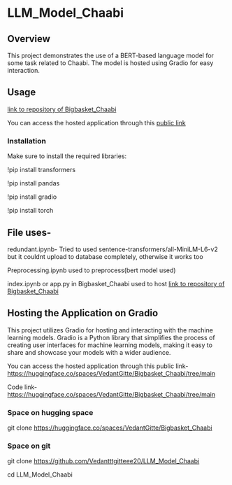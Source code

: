 # LLM_Model_Chaabi

## Overview
This project demonstrates the use of a BERT-based language model for some task related to Chaabi. The model is hosted using Gradio for easy interaction.

## Usage
[link to repository of Bigbasket_Chaabi](https://huggingface.co/spaces/AravindVepati/Chaabi_Assignment/tree/main)


You can access the hosted application through this [public link](https://huggingface.co/spaces/AravindVepati/Chaabi_Assignment)

### Installation
Make sure to install the required libraries:

!pip install transformers

!pip install pandas

!pip install gradio

!pip install torch


## File uses-

redundant.ipynb- 
Tried to used sentence-transformers/all-MiniLM-L6-v2
 but it couldnt upload to database completely, otherwise it works too

Preprocessing.ipynb used to preprocess(bert model used)

index.ipynb or app.py in Bigbasket_Chaabi used to host 
[link to repository of Bigbasket_Chaabi](https://huggingface.co/spaces/AravindVepati/Chaabi_Assignment/tree/main)


## Hosting the Application on Gradio
This project utilizes Gradio for hosting and interacting with the machine learning models. Gradio is a Python library that simplifies the process of creating user interfaces for machine learning models, making it easy to share and showcase your models with a wider audience.

You can access the hosted application through this public link-https://huggingface.co/spaces/VedantGitte/Bigbasket_Chaabi/tree/main

Code link- https://huggingface.co/spaces/VedantGitte/Bigbasket_Chaabi/tree/main
### Space on hugging space
git clone https://huggingface.co/spaces/VedantGitte/Bigbasket_Chaabi

### Space on git
git clone [<repository-url>](https://github.com/AravindVepati/Chaabi-Assignment)https://github.com/Vedantttgitteee20/LLM_Model_Chaabi

cd LLM_Model_Chaabi


